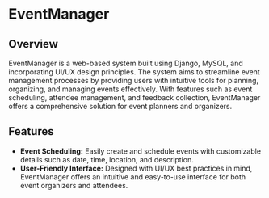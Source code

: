 # EventManager

## Overview

EventManager is a web-based system built using Django, MySQL, and incorporating UI/UX design principles. The system aims to streamline event management processes by providing users with intuitive tools for planning, organizing, and managing events effectively. With features such as event scheduling, attendee management, and feedback collection, EventManager offers a comprehensive solution for event planners and organizers.

## Features

- **Event Scheduling:** Easily create and schedule events with customizable details such as date, time, location, and description.
- **User-Friendly Interface:** Designed with UI/UX best practices in mind, EventManager offers an intuitive and easy-to-use interface for both event organizers and attendees.



 


